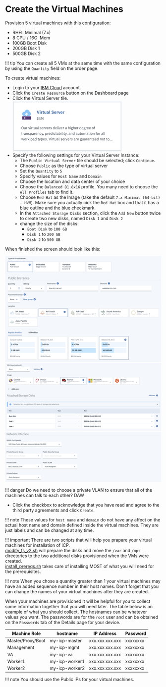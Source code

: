 # Create the Virtual Machines

Provision 5 virtual machines with this configuration:

- RHEL Minimal (7.x)
- 8 CPU / 16G  Mem
- 100GB Boot Disk
- 200GB Disk 1
- 500GB Disk 2

!!! tip
    You can create all 5 VMs at the same time with the same configuration by using the `Quantity` field on the order page.


To create virtual machines:

- Login to your [IBM Cloud](https://cloud.ibm.com) account.
- Click the `Create Resource` button on the Dashboard page
- Click the Virtual Server tile.  
![virtual server](images/virtualserver.png)
- Specify the following settings for your Virtual Server Instance:
    - The `Public Virtual Server` tile should be selected; click `Continue`.
    - Choose `Public` as the type of virtual server
    - Set the `Quantity` to `5`
    - Specify values for `Host Name` and `Domain`
    - Choose the location and data center of your choice
    - Choose the `Balanced B1.8x16` profile.  You many need to choose the `All Profiles` tab to find it.
    - Choose `Red Hat` as the Image (take the default `7.x Minimal (64-bit) - HVM`).  Make sure you actually cick the `Red Hat` box and that it has a blue outline and the blue checkmark.
    - In the `Attached Storage Disks` section, click the `Add New` button twice to create two new disks, named `Disk 1` and `Disk 2`
    - change the size of the disks:
        - `Boot Disk` to `100 GB`
        - `Disk 1` to `200 GB`
        - `Disk 2` to `500 GB`

When finished the screen should look like this:

![](images/virtualserverinstance1.png)
![](images/virtualserverinstance2.png)
![](images/virtualserverinstance3.png)

!!! danger
    Do we need to choose a private VLAN to ensure that all of the machines can talk to each other? DAW

- Click the checkbox to acknowledge that you have read and agree to the third party agreements and click `Create`.

!!! note
    These values for `host name` and `domain` do not have any affect on the actual host name and domain defined
    inside the virtual machines.  They are just labels and can be changed at any time.

!!! important
    There are two scripts that will help you prapare your virtual machines for installation of ICP.  
    [modify_fs_v2.sh](files/modify_fs_v2.sh) will prepare the disks and move the `/var` and `/opt` directories to the two additional disks provisioned when the VMs were created.  
    [install_prereqs.sh](files/install_prereqs.sh) takes care of installing MOST of what you will need for the prerequisites.

!!! note
    When you chose a quantity greater than 1 your virtual machines may have an added sequence number in their host names.  Don't forget that you can change the names of your virtual machines after they are created.

When your machines are provisioned it will be helpful for you to collect some information together that you will need later.  The table below is an example of what you should collect.  The hostnames can be whatever values you want.  The passwords are for the `root` user and can be obtained on the `Passwords` tab of the Details page for your device.

| Machine Role      | hostname       | IP Address      | Password |
| ----------------- | -------------- | --------------- | -------- |
| Master/Proxy/Boot | my-icp-master  | xxx.xxx.xxx.xxx | xxxxxxxx |
| Management        | my-icp-mgmt    | xxx.xxx.xxx.xxx | xxxxxxxx |
| VA                | my-icp-va      | xxx.xxx.xxx.xxx | xxxxxxxx |
| Worker1           | my-icp-worker1 | xxx.xxx.xxx.xxx | xxxxxxxx |
| Worker2           | my-icp-worker2 | xxx.xxx.xxx.xxx | xxxxxxxx |

!!! note
    You should use the Public IPs for your virtual machines.